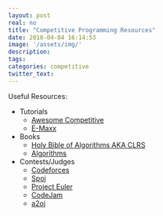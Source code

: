 ```yaml
---
layout: post
real: no
title: "Competitive Programming Resources"
date: 2018-04-04 16:14:53
image: '/assets/img/'
description:
tags:
categories: competitive
twitter_text:
---
```


Useful Resources:

* Tutorials
    * [Awesome Competitive](https://github.com/lnishan/awesome-competitive-programming)
    * [E-Maxx](http://e-maxx-eng.appspot.com/ ) 
* Books
    * [Holy Bible of Algorithms AKA CLRS](http://ressources.unisciel.fr/algoprog/s00aaroot/aa00module1/res/%5BCormen-AL2011%5DIntroduction_To_Algorithms-A3.pdf)
    * [Algorithms](http://algorithmics.lsi.upc.edu/docs/Dasgupta-Papadimitriou-Vazirani.pdf)
* Contests/Judges
    * [Codeforces](http://codeforces.com/)
    * [Spoj](http://www.spoj.com/)
    * [Project Euler](https://projecteuler.net/)
    * [CodeJam](https://code.google.com/codejam/)
    * [a2oj](https://a2oj.com/)
 
